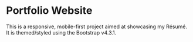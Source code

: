 # Portfolio Website
This is a responsive, mobile-first project aimed at showcasing my Résumé. It is themed/styled using the Bootstrap v4.3.1.
